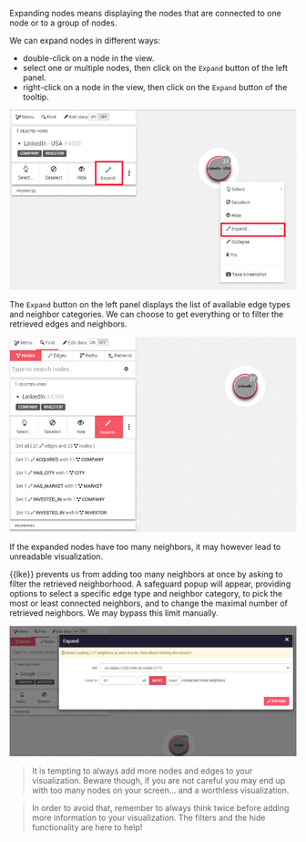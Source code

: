 
Expanding nodes means displaying the nodes that are connected to one
node or to a group of nodes.

We can expand nodes in different ways:

* double-click on a node in the view.
* select one or multiple nodes, then click on the `Expand` button of the
  left panel.
* right-click on a node in the view, then click on the `Expand` button of
  the tooltip.

![](Option.png)

The `Expand` button on the left panel displays the list of available
edge types and neighbor categories.
We can choose to get everything or to filter the retrieved edges
and neighbors.

![](Propositions.png)

If the expanded nodes have too many neighbors, it may however lead to
unreadable visualization.

{{lke}} prevents us from adding too many neighbors at once by asking
to filter the retrieved neighborhood.
A safeguard popup will appear, providing options to select a specific
edge type and neighbor category, to pick the most or least
connected neighbors, and to change the maximal number of retrieved
neighbors.
We may bypass this limit manually.

![](TooMany.png)

> It is tempting to always add more nodes and edges to your
visualization.
Beware though, if you are not careful you may end up with too many nodes
on your screen... and a worthless visualization.

> In order to avoid that, remember to always think twice before adding
more information to your visualization.
The filters and the hide functionality are here to help!
